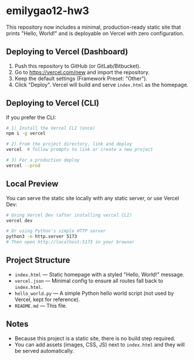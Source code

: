# emilygao12-hw3

This repository now includes a minimal, production-ready static site that prints "Hello, World!" and is deployable on Vercel with zero configuration.

## Deploying to Vercel (Dashboard)
1. Push this repository to GitHub (or GitLab/Bitbucket).
2. Go to https://vercel.com/new and import the repository.
3. Keep the default settings (Framework Preset: "Other").
4. Click "Deploy". Vercel will build and serve `index.html` as the homepage.

## Deploying to Vercel (CLI)
If you prefer the CLI:

```bash
# 1) Install the Vercel CLI (once)
npm i -g vercel

# 2) From the project directory, link and deploy
vercel  # follow prompts to link or create a new project

# 3) For a production deploy
vercel --prod
```

## Local Preview
You can serve the static site locally with any static server, or use Vercel Dev:

```bash
# Using Vercel Dev (after installing vercel CLI)
vercel dev

# Or using Python's simple HTTP server
python3 -m http.server 5173
# Then open http://localhost:5173 in your browser
```

## Project Structure
- `index.html` — Static homepage with a styled "Hello, World!" message.
- `vercel.json` — Minimal config to ensure all routes fall back to `index.html`.
- `hello_world.py` — A simple Python hello world script (not used by Vercel, kept for reference).
- `README.md` — This file.

## Notes
- Because this project is a static site, there is no build step required.
- You can add assets (images, CSS, JS) next to `index.html` and they will be served automatically.
